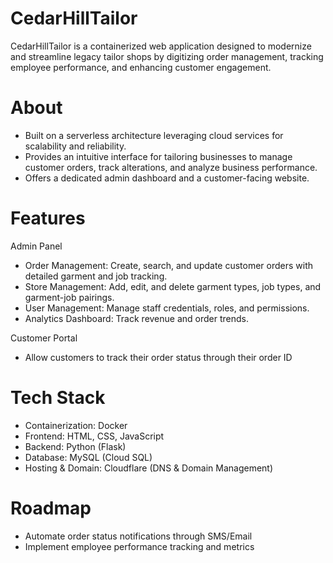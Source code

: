 # CedarHillTailor
CedarHillTailor is a containerized web application designed to modernize and streamline legacy tailor shops by digitizing order management, tracking employee performance, and enhancing customer engagement.
# About
* Built on a serverless architecture leveraging cloud services for scalability and reliability.
* Provides an intuitive interface for tailoring businesses to manage customer orders, track alterations, and analyze business performance.
* Offers a dedicated admin dashboard and a customer-facing website.
# Features
Admin Panel
* Order Management: Create, search, and update customer orders with detailed garment and job tracking.
* Store Management: Add, edit, and delete garment types, job types, and garment-job pairings.
* User Management: Manage staff credentials, roles, and permissions.
* Analytics Dashboard: Track revenue and order trends.


Customer Portal
* Allow customers to track their order status through their order ID
# Tech Stack
* Containerization: Docker
* Frontend: HTML, CSS, JavaScript
* Backend: Python (Flask)
* Database: MySQL (Cloud SQL)
* Hosting & Domain: Cloudflare (DNS & Domain Management)
# Roadmap
* Automate order status notifications through SMS/Email
* Implement employee performance tracking and metrics
